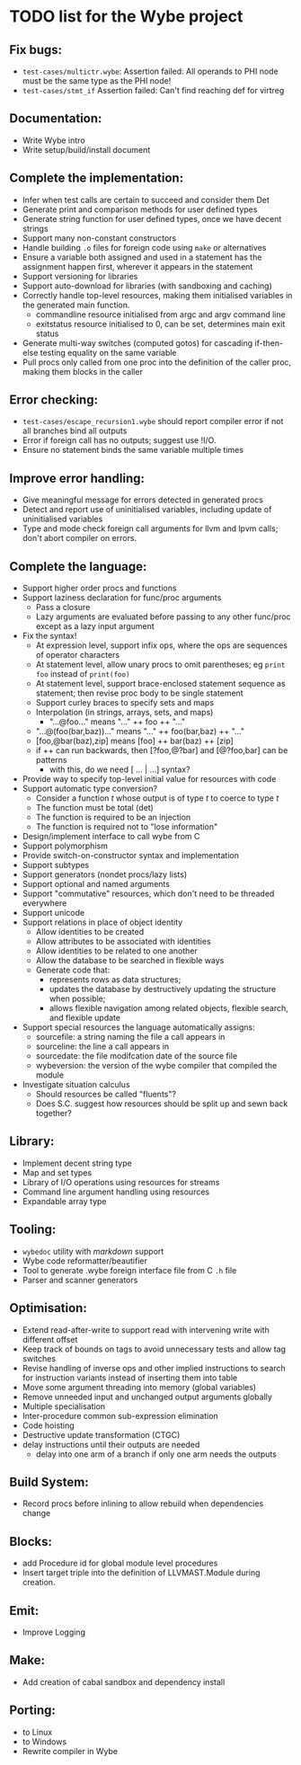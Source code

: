 # TODO list for the Wybe project

## Fix bugs:
* `test-cases/multictr.wybe`:  Assertion failed: All operands to PHI node must be the same type as the PHI node!
* `test-cases/stmt_if` Assertion failed: Can't find reaching def for virtreg


## Documentation:
* Write Wybe intro
* Write setup/build/install document


## Complete the implementation:
* Infer when test calls are certain to succeed and consider them Det
* Generate print and comparison methods for user defined types
* Generate string function for user defined types, once we have decent strings
* Support many non-constant constructors
* Handle building `.o` files for foreign code using `make` or alternatives
* Ensure a variable both assigned and used in a statement has the assignment
  happen first, wherever it appears in the statement
* Support versioning for libraries
* Support auto-download for libraries (with sandboxing and caching)
* Correctly handle top-level resources, making them initialised variables in the
  generated main function.
    * commandline resource initialised from argc and argv command line
    * exitstatus resource initialised to 0, can be set, determines main exit
      status
* Generate multi-way switches (computed gotos) for cascading if-then-else
  testing equality on the same variable
* Pull procs only called from one proc into the definition of the caller proc,
  making them blocks in the caller


## Error checking:
* `test-cases/escape_recursion1.wybe` should report compiler error if not all branches bind all outputs
* Error if foreign call has no outputs; suggest use !I/O.
* Ensure no statement binds the same variable multiple times


## Improve error handling:
* Give meaningful message for errors detected in generated procs
* Detect and report use of uninitialised variables, including update
   of uninitialised variables
* Type and mode check foreign call arguments for llvm and lpvm calls;
  don't abort compiler on errors.


## Complete the language:
* Support higher order procs and functions
* Support laziness declaration for func/proc arguments
    * Pass a closure
    * Lazy arguments are evaluated before passing to any other func/proc except
      as a lazy input argument
* Fix the syntax!
    * At expression level, support infix ops, where the ops are sequences of
      operator characters
    * At statement level, allow unary procs to omit parentheses;
      eg `print foo` instead of `print(foo)`
    * At statement level, support brace-enclosed statement sequence as
      statement; then revise proc body to be single statement
    * Support curley braces to specify sets and maps
    * Interpolation (in strings, arrays, sets, and maps)
        * "...@foo..." means "..." ++ foo ++ "..."
	* "...@(foo(bar,baz))..." means "..." ++ foo(bar,baz) ++ "..."
	* [foo,@bar(baz),zip] means [foo] ++ bar(baz) ++ [zip]
	* if ++ can run backwards, then [?foo,@?bar] and [@?foo,bar] can be patterns
    	* with this, do we need [ ... | ...] syntax?
* Provide way to specify top-level initial value for resources with code
* Support automatic type conversion?
    * Consider a function *t* whose output is of type *t* to coerce to type *t*
    * The function must be total (det)
    * The function is required to be an injection
    * The function is required not to "lose information"
* Design/implement interface to call wybe from C
* Support polymorphism
* Provide switch-on-constructor syntax and implementation
* Support subtypes
* Support generators (nondet procs/lazy lists)
* Support optional and named arguments
* Support "commutative" resources, which don't need to be threaded everywhere
* Support unicode
* Support relations in place of object identity
    * Allow identities to be created
    * Allow attributes to be associated with identities
    * Allow identities to be related to one another
    * Allow the database to be searched in flexible ways
    * Generate code that:
        * represents rows as data structures;
        * updates the database by destructively updating the structure when
          possible;
        * allows flexible navigation among related objects, flexible search, and
          flexible update
* Support special resources the language automatically assigns:
    * sourcefile:  a string naming the file a call appears in
    * sourceline:  the line a call appears in
    * sourcedate:  the file modifcation date of the source file
    * wybeversion:  the version of the wybe compiler that compiled the module
* Investigate situation calculus
    * Should resources be called "fluents"?
    * Does S.C. suggest how resources should be split up and sewn back together?


## Library:
* Implement decent string type
* Map and set types
* Library of I/O operations using resources for streams
* Command line argument handling using resources
* Expandable array type


## Tooling:
* `wybedoc` utility with *markdown* support
* Wybe code reformatter/beautifier
* Tool to generate .wybe foreign interface file from C `.h` file
* Parser and scanner generators


## Optimisation:
* Extend read-after-write to support read with intervening write with different
  offset
* Keep track of bounds on tags to avoid unnecessary tests and allow tag switches
* Revise handling of inverse ops and other implied instructions to search for
  instruction variants instead of inserting them into table
* Move some argument threading into memory (global variables)
* Remove unneeded input and unchanged output arguments globally
* Multiple specialisation
* Inter-procedure common sub-expression elimination
* Code hoisting
* Destructive update transformation (CTGC)
* delay instructions until their outputs are needed
    * delay into one arm of a branch if only one arm needs the outputs


## Build System:
* Record procs before inlining to allow rebuild when dependencies change


## Blocks:
* add Procedure id for global module level procedures
* Insert target triple into the definition of LLVMAST.Module during
  creation.


## Emit:
* Improve Logging


## Make:
* Add creation of cabal sandbox and dependency install


## Porting:
* to Linux
* to Windows
* Rewrite compiler in Wybe
